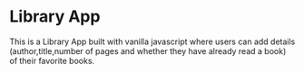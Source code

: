 # Library App

This is a Library App built with vanilla javascript where users can add details (author,title,number of pages and whether they have already read a book) of their favorite books.